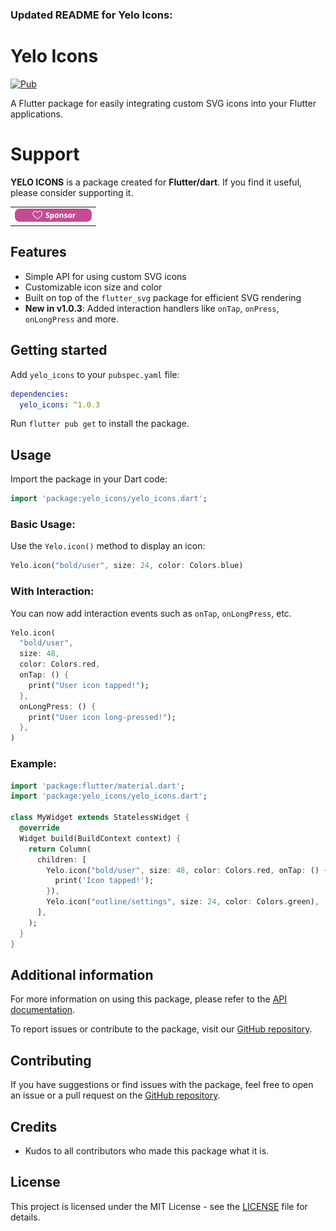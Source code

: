 ### Updated README for **Yelo Icons**:

# Yelo Icons
[![Pub](https://img.shields.io/pub/v/yelo_icons.svg)](https://pub.dartlang.org/packages/yelo_icons)

A Flutter package for easily integrating custom SVG icons into your Flutter applications.

# Support

**YELO ICONS** is a package created for **Flutter/dart**. If you find it useful, please consider supporting it.

<table align="center" width="60%" border="0">
  <tr>
    <td>
      <a title="GitHub Sponsors" href="https://github.com/sponsors/linxford"><img src="https://raw.githubusercontent.com/alefragnani/oss-resources/master/images/button-become-a-sponsor-rounded-small.png"/></a>
    </td>
  </tr>
</table>

## Features

- Simple API for using custom SVG icons
- Customizable icon size and color
- Built on top of the `flutter_svg` package for efficient SVG rendering
- **New in v1.0.3**: Added interaction handlers like `onTap`, `onPress`, `onLongPress` and more.

## Getting started

Add `yelo_icons` to your `pubspec.yaml` file:

```yaml
dependencies:
  yelo_icons: ^1.0.3
```

Run `flutter pub get` to install the package.

## Usage

Import the package in your Dart code:

```dart
import 'package:yelo_icons/yelo_icons.dart';
```

### Basic Usage:
Use the `Yelo.icon()` method to display an icon:

```dart
Yelo.icon("bold/user", size: 24, color: Colors.blue)
```

### With Interaction:
You can now add interaction events such as `onTap`, `onLongPress`, etc.

```dart
Yelo.icon(
  "bold/user",
  size: 48,
  color: Colors.red,
  onTap: () {
    print("User icon tapped!");
  },
  onLongPress: () {
    print("User icon long-pressed!");
  },
)
```

### Example:

```dart
import 'package:flutter/material.dart';
import 'package:yelo_icons/yelo_icons.dart';

class MyWidget extends StatelessWidget {
  @override
  Widget build(BuildContext context) {
    return Column(
      children: [
        Yelo.icon("bold/user", size: 48, color: Colors.red, onTap: () {
          print('Icon tapped!');
        }),
        Yelo.icon("outline/settings", size: 24, color: Colors.green),
      ],
    );
  }
}
```

## Additional information

For more information on using this package, please refer to the [API documentation](https://github.com/Yelodevs/yelo_icons/blob/main/YELO-API-DOC.md).

To report issues or contribute to the package, visit our [GitHub repository](https://github.com/Yelodevs/yelo_icons).

## Contributing

If you have suggestions or find issues with the package, feel free to open an issue or a pull request on the [GitHub repository](https://github.com/Yelodevs/yelo_icons).

## Credits
- Kudos to all contributors who made this package what it is.

## License
This project is licensed under the MIT License - see the [LICENSE](LICENSE) file for details.
